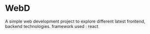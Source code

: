 # WebD
A simple web development project to explore different latest frontend, backend technologies.
framework used : react